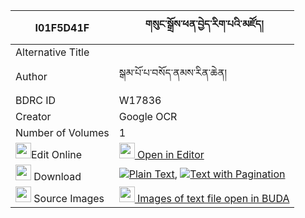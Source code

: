 |I01F5D41F|གསུང་སྒྲོས་ཕན་བྱེད་རིག་པའི་མཛོད། 
| --- | --- 
|Alternative Title |
|Author| སྒམ་པོ་པ་བསོད་ནམས་རིན་ཆེན།
|BDRC ID | W17836
|Creator | Google OCR
|Number of Volumes| 1
|<img width="25" src="https://img.icons8.com/color/25/000000/edit-property.png">Edit Online| [<img width="25" src="https://avatars.githubusercontent.com/u/45091458?s=200&v=4"> Open in Editor](http://editor.openpecha.org/I01F5D41F)
|<img width="25" src="https://img.icons8.com/fluent/48/000000/download-2.png"/>  Download | [![](https://img.icons8.com/color/20/000000/txt.png)Plain Text](https://github.com/Openpecha/I01F5D41F/releases/download/v2/sungdro_pen_je_rigpa_i_dzo_plain_I01F5D41F.zip), [![](https://img.icons8.com/color/20/000000/txt.png)Text with Pagination](https://github.com/Openpecha/I01F5D41F/releases/download/v2/sungdro_pen_je_rigpa_i_dzo_pages_I01F5D41F.zip)
|<img width="25" src="https://img.icons8.com/plasticine/100/000000/pictures-folder.png"/>  Source Images | [<img width="25" src="https://library.bdrc.io/icons/BUDA-small.svg"> Images of text file open in BUDA](https://library.bdrc.io/show/bdr:W17836)
